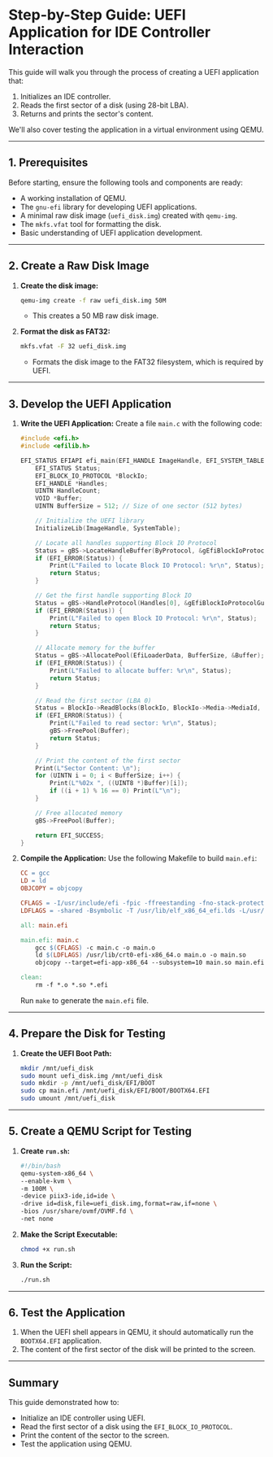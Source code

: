 # Step-by-Step Guide: UEFI Application for IDE Controller Interaction

This guide will walk you through the process of creating a UEFI application that:
1. Initializes an IDE controller.
2. Reads the first sector of a disk (using 28-bit LBA).
3. Returns and prints the sector's content.

We'll also cover testing the application in a virtual environment using QEMU.

---

## **1. Prerequisites**

Before starting, ensure the following tools and components are ready:
- A working installation of QEMU.
- The `gnu-efi` library for developing UEFI applications.
- A minimal raw disk image (`uefi_disk.img`) created with `qemu-img`.
- The `mkfs.vfat` tool for formatting the disk.
- Basic understanding of UEFI application development.

---

## **2. Create a Raw Disk Image**

1. **Create the disk image:**
   ```bash
   qemu-img create -f raw uefi_disk.img 50M
   ```
   - This creates a 50 MB raw disk image.

2. **Format the disk as FAT32:**
   ```bash
   mkfs.vfat -F 32 uefi_disk.img
   ```
   - Formats the disk image to the FAT32 filesystem, which is required by UEFI.

---

## **3. Develop the UEFI Application**

1. **Write the UEFI Application:** Create a file `main.c` with the following code:

   ```c
   #include <efi.h>
   #include <efilib.h>

   EFI_STATUS EFIAPI efi_main(EFI_HANDLE ImageHandle, EFI_SYSTEM_TABLE *SystemTable) {
       EFI_STATUS Status;
       EFI_BLOCK_IO_PROTOCOL *BlockIo;
       EFI_HANDLE *Handles;
       UINTN HandleCount;
       VOID *Buffer;
       UINTN BufferSize = 512; // Size of one sector (512 bytes)

       // Initialize the UEFI library
       InitializeLib(ImageHandle, SystemTable);

       // Locate all handles supporting Block IO Protocol
       Status = gBS->LocateHandleBuffer(ByProtocol, &gEfiBlockIoProtocolGuid, NULL, &HandleCount, &Handles);
       if (EFI_ERROR(Status)) {
           Print(L"Failed to locate Block IO Protocol: %r\n", Status);
           return Status;
       }

       // Get the first handle supporting Block IO
       Status = gBS->HandleProtocol(Handles[0], &gEfiBlockIoProtocolGuid, (void **)&BlockIo);
       if (EFI_ERROR(Status)) {
           Print(L"Failed to open Block IO Protocol: %r\n", Status);
           return Status;
       }

       // Allocate memory for the buffer
       Status = gBS->AllocatePool(EfiLoaderData, BufferSize, &Buffer);
       if (EFI_ERROR(Status)) {
           Print(L"Failed to allocate buffer: %r\n", Status);
           return Status;
       }

       // Read the first sector (LBA 0)
       Status = BlockIo->ReadBlocks(BlockIo, BlockIo->Media->MediaId, 0, BufferSize, Buffer);
       if (EFI_ERROR(Status)) {
           Print(L"Failed to read sector: %r\n", Status);
           gBS->FreePool(Buffer);
           return Status;
       }

       // Print the content of the first sector
       Print(L"Sector Content: \n");
       for (UINTN i = 0; i < BufferSize; i++) {
           Print(L"%02x ", ((UINT8 *)Buffer)[i]);
           if ((i + 1) % 16 == 0) Print(L"\n");
       }

       // Free allocated memory
       gBS->FreePool(Buffer);

       return EFI_SUCCESS;
   }
   ```

2. **Compile the Application:** Use the following Makefile to build `main.efi`:

   ```makefile
   CC = gcc
   LD = ld
   OBJCOPY = objcopy

   CFLAGS = -I/usr/include/efi -fpic -ffreestanding -fno-stack-protector -fshort-wchar -mno-red-zone
   LDFLAGS = -shared -Bsymbolic -T /usr/lib/elf_x86_64_efi.lds -L/usr/lib -lgnuefi -lefi

   all: main.efi

   main.efi: main.c
       gcc $(CFLAGS) -c main.c -o main.o
       ld $(LDFLAGS) /usr/lib/crt0-efi-x86_64.o main.o -o main.so
       objcopy --target=efi-app-x86_64 --subsystem=10 main.so main.efi

   clean:
       rm -f *.o *.so *.efi
   ```

   Run `make` to generate the `main.efi` file.

---

## **4. Prepare the Disk for Testing**

1. **Create the UEFI Boot Path:**
   ```bash
   mkdir /mnt/uefi_disk
   sudo mount uefi_disk.img /mnt/uefi_disk
   sudo mkdir -p /mnt/uefi_disk/EFI/BOOT
   sudo cp main.efi /mnt/uefi_disk/EFI/BOOT/BOOTX64.EFI
   sudo umount /mnt/uefi_disk
   ```

---

## **5. Create a QEMU Script for Testing**

1. **Create `run.sh`:**
   ```bash
   #!/bin/bash
   qemu-system-x86_64 \
   --enable-kvm \
   -m 100M \
   -device piix3-ide,id=ide \
   -drive id=disk,file=uefi_disk.img,format=raw,if=none \
   -bios /usr/share/ovmf/OVMF.fd \
   -net none
   ```

2. **Make the Script Executable:**
   ```bash
   chmod +x run.sh
   ```

3. **Run the Script:**
   ```bash
   ./run.sh
   ```

---

## **6. Test the Application**

1. When the UEFI shell appears in QEMU, it should automatically run the `BOOTX64.EFI` application.
2. The content of the first sector of the disk will be printed to the screen.

---

## **Summary**
This guide demonstrated how to:
- Initialize an IDE controller using UEFI.
- Read the first sector of a disk using the `EFI_BLOCK_IO_PROTOCOL`.
- Print the content of the sector to the screen.
- Test the application using QEMU.
